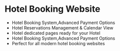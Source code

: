 # Hotel Booking Website

* Hotel Booking System,Advanced Payment Options
* Hotel Reservations Management & Calendar View
* Hotel dedicated pages ready for your Hotel
* Hotel Booking System,Advanced Payment Options
* Perfect for all modern hotel booking websites
<!-- website live link: -->
